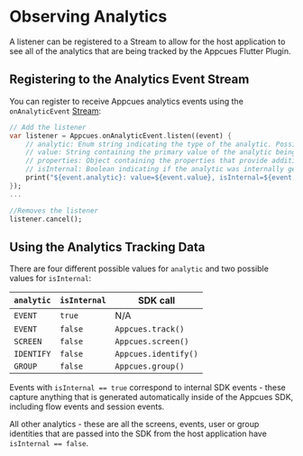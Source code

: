 # Observing Analytics

A listener can be registered to a Stream to allow for the host application to see all of the analytics that are being tracked by the Appcues Flutter Plugin.

## Registering to the Analytics Event Stream

You can register to receive Appcues analytics events using the `onAnalyticEvent` [Stream](https://api.flutter.dev/flutter/dart-async/Stream-class.html):

```dart
// Add the listener
var listener = Appcues.onAnalyticEvent.listen((event) {
    // analytic: Enum string indicating the type of the analytic. Possible values listed below.
    // value: String containing the primary value of the analytic being tracked. For events - the event name, for screens - the screen title, for identify - the user ID, for group - the group ID.
    // properties: Object containing the properties that provide additional context about the analytic.
    // isInternal: Boolean indicating if the analytic was internally generated by the SDK, as opposed to passed in from the host application.
    print("${event.analytic}: value=${event.value}, isInternal=${event.isInternal}, properties=${event.properties}");
});
...

//Removes the listener
listener.cancel();
 ```

## Using the Analytics Tracking Data

There are four different possible values for `analytic` and two possible values for `isInternal`:

| `analytic`     | `isInternal` | SDK call              |
| -------------- | ------------ | --------------------- |
| `EVENT`        | `true`       | N/A                   |
| `EVENT`        | `false`      | `Appcues.track()`     |
| `SCREEN`       | `false`      | `Appcues.screen()`    |
| `IDENTIFY`     | `false`      | `Appcues.identify()`  |
| `GROUP`        | `false`      | `Appcues.group()`     |

Events with `isInternal == true` correspond to internal SDK events - these capture anything that is generated automatically inside of the Appcues SDK, including flow events and session events.

All other analytics - these are all the screens, events, user or group identities that are passed into the SDK from the host application have `isInternal == false`.
